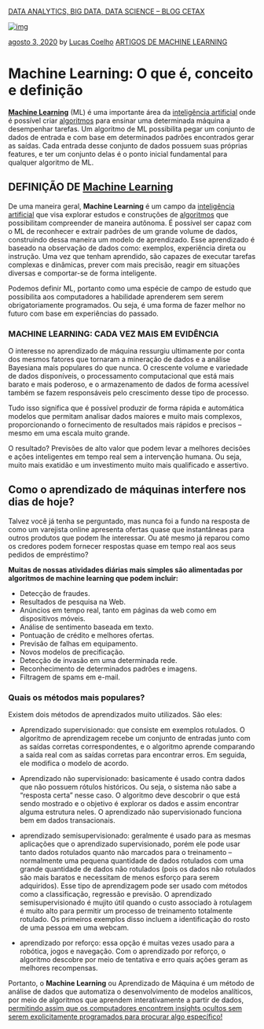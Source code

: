 [DATA ANALYTICS, BIG DATA, DATA SCIENCE – BLOG CETAX](https://www.cetax.com.br/blog/)



[![img](https://sp-ao.shortpixel.ai/client/to_auto,q_glossy,ret_img,w_800,h_446/https://www.cetax.com.br/blog/wp-content/uploads/2017/01/machine-learning.jpg)](https://www.cetax.com.br/blog/machine-learning/)

[agosto 3, 2020](https://www.cetax.com.br/blog/machine-learning/) by [Lucas Coelho](https://www.cetax.com.br/blog/author/lucas-coelho/) [ARTIGOS DE MACHINE LEARNING](https://www.cetax.com.br/blog/artigos-de-data-science/artigos-de-machine-learning/)

# Machine Learning: O que é, conceito e definição

**[Machine Learning](https://www.cetax.com.br/blog/machine-learning/)** (ML) é uma importante área da [inteligência artificial](https://www.cetax.com.br/blog/inteligencia-artificial-beneficios-riscos/) onde é possível criar [algoritmos](https://www.cetax.com.br/blog/algoritmos-de-vendas-para-melhoria-de-processos-comerciais/) para ensinar uma determinada máquina a desempenhar tarefas. Um algoritmo de ML possibilita pegar um conjunto de dados de entrada e com base em determinados padrões encontrados gerar as saídas. Cada entrada desse conjunto de dados possuem suas próprias features, e ter um conjunto delas é o ponto inicial fundamental para qualquer algoritmo de ML.

## **DEFINIÇÃO DE [Machine Learning](https://www.cetax.com.br/blog/machine-learning/)**

De uma maneira geral, **Machine Learning** é um campo da [inteligência artificial](https://www.cetax.com.br/blog/inteligencia-artificial-beneficios-riscos/) que visa explorar estudos e construções de [algoritmos](https://www.cetax.com.br/blog/algoritmos-de-vendas-para-melhoria-de-processos-comerciais/) que possibilitam compreender de maneira autônoma. É possível ser capaz com o ML de reconhecer e extrair padrões de um grande volume de dados, construindo dessa maneira um modelo de aprendizado. Esse aprendizado é baseado na observação de dados como: exemplos, experiência direta ou instrução. Uma vez que tenham aprendido, são capazes de executar tarefas complexas e dinâmicas, prever com mais precisão, reagir em situações diversas e comportar-se de forma inteligente.

Podemos definir ML, portanto como uma espécie de campo de estudo que possibilita aos computadores a habilidade aprenderem sem serem obrigatoriamente programados. Ou seja, é uma forma de fazer melhor no futuro com base em experiências do passado.

### **MACHINE LEARNING: CADA VEZ MAIS EM EVIDÊNCIA**

O interesse no aprendizado de máquina ressurgiu ultimamente por conta dos mesmos fatores que tornaram a mineração de dados e a análise Bayesiana mais populares do que nunca. O crescente volume e variedade de dados disponíveis, o processamento computacional que está mais barato e mais poderoso, e o armazenamento de dados de forma acessível também se fazem responsáveis pelo crescimento desse tipo de processo.

Tudo isso significa que é possível produzir de forma rápida e automática modelos que permitam analisar dados maiores e muito mais complexos, proporcionando o fornecimento de resultados mais rápidos e precisos – mesmo em uma escala muito grande.

O resultado? Previsões de alto valor que podem levar a melhores decisões e ações inteligentes em tempo real sem a intervenção humana. Ou seja, muito mais exatidão e um investimento muito mais qualificado e assertivo.

##  **Como o aprendizado de máquinas interfere nos dias de hoje?**

Talvez você já tenha se perguntado, mas nunca foi a fundo na resposta de como um varejista online apresenta ofertas quase que instantâneas para outros produtos que podem lhe interessar. Ou até mesmo já reparou como os credores podem fornecer respostas quase em tempo real aos seus pedidos de empréstimo?

**Muitas de nossas atividades diárias mais simples são alimentadas por algoritmos de machine learning que podem incluir:**

- Detecção de fraudes.
- Resultados de pesquisa na Web.
- Anúncios em tempo real, tanto em páginas da web como em dispositivos móveis.
- Análise de sentimento baseada em texto.
- Pontuação de crédito e melhores ofertas.
- Previsão de falhas em equipamento.
- Novos modelos de precificação.
- Detecção de invasão em uma determinada rede.
- Reconhecimento de determinados padrões e imagens.
- Filtragem de spams em e-mail.

 

### **Quais os métodos mais populares?**

Existem dois métodos de aprendizados muito utilizados. São eles:

- Aprendizado supervisionado: que consiste em exemplos rotulados. O algoritmo de aprendizagem recebe um conjunto de entradas junto com as saídas corretas correspondentes, e o algoritmo aprende comparando a saída real com as saídas corretas para encontrar erros. Em seguida, ele modifica o modelo de acordo.

 

- Aprendizado não supervisionado: basicamente é usado contra dados que não possuem rótulos históricos. Ou seja, o sistema não sabe a “resposta certa” nesse caso. O algoritmo deve descobrir o que está sendo mostrado e o objetivo é explorar os dados e assim encontrar alguma estrutura neles. O aprendizado não supervisionado funciona bem em dados transacionais.

 

- aprendizado semisupervisionado: geralmente é usado para as mesmas aplicações que o aprendizado supervisionado, porém ele pode usar tanto dados rotulados quanto não marcados para o treinamento – normalmente uma pequena quantidade de dados rotulados com uma grande quantidade de dados não rotulados (pois os dados não rotulados são mais baratos e necessitam de menos esforço para serem adquiridos). Esse tipo de aprendizagem pode ser usado com métodos como a classificação, regressão e previsão. O aprendizado semisupervisionado é mujito útil quando o custo associado à rotulagem é muito alto para permitir um processo de treinamento totalmente rotulado. Os primeiros exemplos disso incluem a identificação do rosto de uma pessoa em uma webcam.

 

- aprendizado por reforço: essa opção é muitas vezes usado para a robótica, jogos e navegação. Com o aprendizado por reforço, o algoritmo descobre por meio de tentativa e erro quais ações geram as melhores recompensas.

Portanto, o **Machine Learning** ou Aprendizado de Máquina é um método de análise de dados que automatiza o desenvolvimento de modelos analíticos, por meio de algoritmos que aprendem interativamente a partir de dados, [permitindo assim que os computadores encontrem insights ocultos sem serem explicitamente programados para procurar algo específico!](https://www.cetax.com.br/)